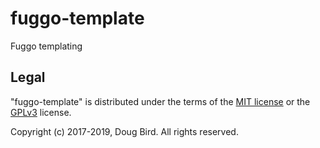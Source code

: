 # fuggo-template
Fuggo templating

## Legal
"fuggo-template" is distributed under the terms of the [MIT license](LICENSE) or the [GPLv3](GPLv3) license.

Copyright (c) 2017-2019, Doug Bird.
All rights reserved.
